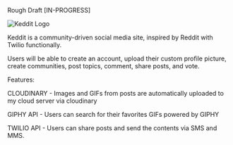 Rough Draft [IN-PROGRESS]

![Keddit Logo](https://res.cloudinary.com/kumy/image/upload/v1560583111/keddit_press_logo_z7euhq.svg)

Keddit is a community-driven social media site, inspired by Reddit with Twilio functionally. 

Users will be able to create an account, upload their custom profile picture, create communities, post topics, comment, share posts, and vote. 

Features:

CLOUDINARY - Images and GIFs from posts are automatically uploaded to my cloud server via cloudinary

GIPHY API - Users can search for their favorites GIFs powered by GIPHY

TWILIO API - Users can share posts and send the contents via SMS and MMS.
